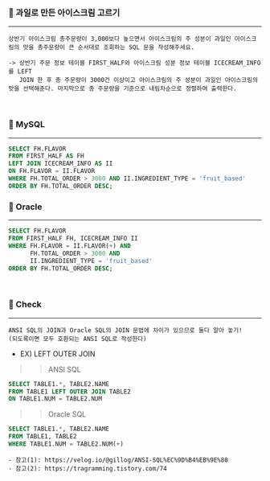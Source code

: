 ### 📖 과일로 만든 아이스크림 고르기
---
```
상반기 아이스크림 총주문량이 3,000보다 높으면서 아이스크림의 주 성분이 과일인 아이스크림의 맛을 총주문량이 큰 순서대로 조회하는 SQL 문을 작성해주세요.

-> 상반기 주문 정보 테이블 FIRST_HALF와 아이스크림 성분 정보 테이블 ICECREAM_INFO를 LEFT
   JOIN 한 후 총 주문량이 3000건 이상이고 아이스크림의 주 성분이 과일인 아이스크림의 맛을 선택해준다. 마지막으로 총 주문량을 기준으로 내림차순으로 정렬하여 출력한다.

```

<br>

### 📖 MySQL
---
```SQL
SELECT FH.FLAVOR
FROM FIRST_HALF AS FH
LEFT JOIN ICECREAM_INFO AS II 
ON FH.FLAVOR = II.FLAVOR
WHERE FH.TOTAL_ORDER > 3000 AND II.INGREDIENT_TYPE = 'fruit_based'
ORDER BY FH.TOTAL_ORDER DESC;
```


### 📖 Oracle
---
```SQL
SELECT FH.FLAVOR
FROM FIRST_HALF FH, ICECREAM_INFO II
WHERE FH.FLAVOR = II.FLAVOR(+) AND
      FH.TOTAL_ORDER > 3000 AND 
      II.INGREDIENT_TYPE = 'fruit_based'
ORDER BY FH.TOTAL_ORDER DESC;
```

<br>

### 📖 Check
---
```
ANSI SQL의 JOIN과 Oracle SQL의 JOIN 문법에 차이가 있으므로 둘다 알아 놓기!
(되도록이면 모두 호환되는 ANSI SQL로 작성한다)
```

- EX) LEFT OUTER JOIN
>> ANSI SQL 
```SQL
SELECT TABLE1.*, TABLE2.NAME
FROM TABLE1 LEFT OUTER JOIN TABLE2
ON TABLE1.NUM = TABLE2.NUM
```

>> Oracle SQL
```SQL
SELECT TABLE1.*, TABLE2.NAME
FROM TABLE1, TABLE2
WHERE TABLE1.NUM = TABLE2.NUM(+)
```


```
- 참고(1): https://velog.io/@gillog/ANSI-SQL%EC%9D%B4%EB%9E%80 
- 참고(2): https://tragramming.tistory.com/74
```


